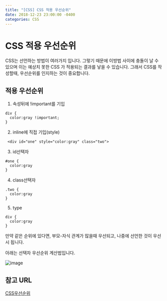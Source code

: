 ```yaml
---
title: "[CSS] CSS 적용 우선순위"
date: 2018-12-23 23:00:00 -0400
categories: CSS
---
```


CSS 적용 우선순위
=======

CSS는 선언하는 방법이 여러가지 입니다.
그렇기 때문에 이방법 사이에 충돌이 날 수 있으며 이는 예상치 못한 CSS 가 적용되는
결과를 낳을 수 있습니다. 그래서 CSS를 작성할때, 우선순위를 인지하는 것이 중요합니다.


적용 우선순위
------
1. 속성뒤에 !important를 기입
```
div {
  color:gray !important;
}
``` 
2. inline에 직접 기입(style) 
```
 <div id="one" style="color:gray" class="two"> 
```
3. id선택자 
```
#one {
  color:gray
}
``` 
4. class선택자 
```
.two {
  color:gray
}
```
5. type 
```
div {
  color:gray
}
```

만약 같은 순위에 있다면, 부모-자식 관계가 많을때 우선되고, 나중에 선언한 것이 우선시 됩니다.

아래는 선택자 우선순위 계산법입니다.

![image](/blog/assets/images/css_specificity.png)


참고 URL
------
[CSS우선순위](https://opentutorials.org/module/484/4149)

